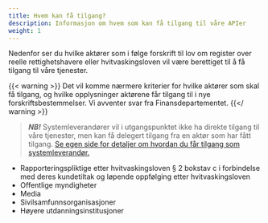 ```yaml
---
title: Hvem kan få tilgang?
description: Informasjon om hvem som kan få tilgang til våre APIer
weight: 1
---
```

Nedenfor ser du hvilke aktører som i følge forskrift til lov om register over reelle rettighetshavere eller
hvitvaskingsloven vil være berettiget til å få tilgang til våre tjenester.

{{< warning >}}
Det vil komme nærmere kriterier for hvilke aktører som skal få tilgang, og hvilke opplysninger aktørene får tilgang til i nye forskriftsbestemmelser. Vi avventer svar fra Finansdepartementet.
{{</ warning >}}
> **_NB!_** Systemleverandører vil i utgangspunktet ikke ha direkte tilgang til våre tjenester, men kan få delegert tilgang fra en aktør som har fått tilgang. [Se egen side for detaljer om hvordan du får tilgang som systemleverandør.](../systemleverandoerer)

* Rapporteringspliktige etter hvitvaskingsloven § 2 bokstav c i forbindelse med deres kundetiltak og løpende oppfølging etter hvitvaskingsloven
* Offentlige myndigheter
* Media
* Sivilsamfunnsorganisasjoner
* Høyere utdanningsinstitusjoner